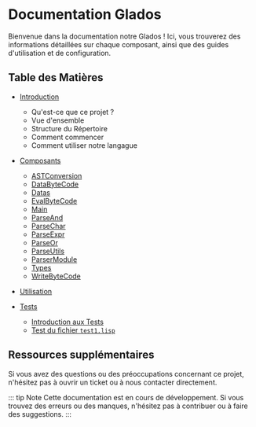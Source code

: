 # Documentation Glados

Bienvenue dans la documentation notre Glados ! Ici, vous trouverez des informations détaillées sur chaque composant, ainsi que des guides d'utilisation et de configuration.

## Table des Matières

- [Introduction](./introduction/README.md)

  - Qu'est-ce que ce projet ?
  - Vue d'ensemble
  - Structure du Répertoire
  - Comment commencer
  - Comment utiliser notre langague

- [Composants](./composants/README.md)

  - [ASTConversion](./composants/ASTConversion.md)
  - [DataByteCode](./composants/DataByteCode.md)
  - [Datas](./composants/Datas.md)
  - [EvalByteCode](./composants/EvalByteCode.md)
  - [Main](./composants/Main.md)
  - [ParseAnd](./composants/ParseAnd.md)
  - [ParseChar](./composants/ParseChar.md)
  - [ParseExpr](./composants/ParseExpr.md)
  - [ParseOr](./composants/ParseOr.md)
  - [ParseUtils](./composants/ParseUtils.md)
  - [ParserModule](./composants/ParserModule.md)
  - [Types](./composants/Types.md)
  - [WriteByteCode](./composants/WriteByteCode.md)

- [Utilisation](./utilisation/configuration.md)

- [Tests](./tests)
  - [Introduction aux Tests](./tests/introduction.md)
  - [Test du fichier `test1.lisp`](./tests/test1.lisp.md)

## Ressources supplémentaires

Si vous avez des questions ou des préoccupations concernant ce projet, n'hésitez pas à ouvrir un ticket ou à nous contacter directement.

::: tip Note
Cette documentation est en cours de développement. Si vous trouvez des erreurs ou des manques, n'hésitez pas à contribuer ou à faire des suggestions.
:::
